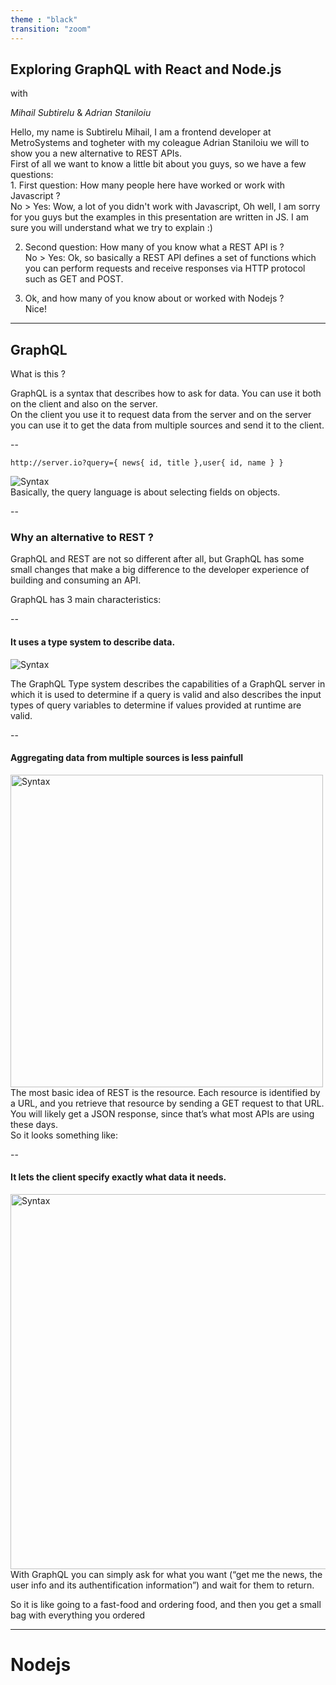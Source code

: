 ```yaml
---
theme : "black"
transition: "zoom"
---
```


<style>
.fragment.current-visible.visible:not(.current-fragment) {
    display: none;
    height:0px;
    line-height: 0px;
    font-size: 0px;
}
</style>

## Exploring GraphQL with React and Node.js

with

*Mihail Subtirelu*  & *Adrian Staniloiu*

<aside class="notes">
  Hello, my name is Subtirelu Mihail, I am a frontend developer at MetroSystems and togheter with my coleague Adrian Staniloiu we will to show you a new alternative to REST APIs.
  <br />
  First of all we want to know a little bit about you guys, so we have a few questions: <br/>
  1. First question: How many people here have worked or work with Javascript ?<br/>
      No > Yes: Wow, a lot of you didn't work with Javascript, Oh well, I am sorry for you guys but the examples in this presentation are written in JS. I am sure you will understand what we try to explain :)<br />

  2. Second question: How many of you know what a REST API is ? <br />
      No > Yes: Ok, so basically a REST API defines a set of functions which you can perform requests and receive responses via HTTP protocol such as GET and POST.
      <br />

  3. Ok, and how many of you know about or worked with Nodejs ? <br/>
  Nice!
</aside>


---

## GraphQL

What is this ?

<aside class="notes">
  GraphQL is a syntax that describes how to ask for data. You can use it both on the client and also on the server. <br/>
  On the client you use it to request data from the server and on the server you can use it to get the data from multiple sources and send it to the client.
</aside>


--

```
http://server.io?query={ news{ id, title },user{ id, name } }
```

<img data-src="/syntax.png" alt="Syntax">

<aside class="notes">
  Basically, the query language is about selecting fields on objects.
</aside>

--

### Why an alternative to REST ?


<aside class="notes">
  GraphQL and REST are not so different after all, but GraphQL has some small changes that make a big difference to the developer experience of building and consuming an API.
</aside>

<span class="fragment">GraphQL has 3 main characteristics:</span>

--

#### It uses a type system to describe data.

<img data-src="/type.png" alt="Syntax">

<aside class="notes">

The GraphQL Type system describes the capabilities of a GraphQL server in which it is used to determine if a query is valid and also describes the input types of query variables to determine if values provided at runtime are valid.<br/>
</aside>


--

#### Aggregating data from multiple sources is less painfull

<span class="fragment">
  <img  height="500" data-src="/diagram.png" alt="Syntax">
</span>


<aside class="notes">
The most basic idea of REST is the resource. Each resource is identified by a URL, and you retrieve that resource by sending a GET request to that URL. You will likely get a JSON response, since that’s what most APIs are using these days. <br/>
So it looks something like:
</aside>

--

#### It lets the client specify exactly what data it needs.

<img  height="600" data-src="/guy.png" alt="Syntax">

<aside class="notes">
With GraphQL you can simply ask for what you want (“get me the news, the user info and its authentification information”) and wait for them to return.

So it is like going to a fast-food and ordering food, and then
you get a small bag with everything you ordered
</aside>


---

# Nodejs
